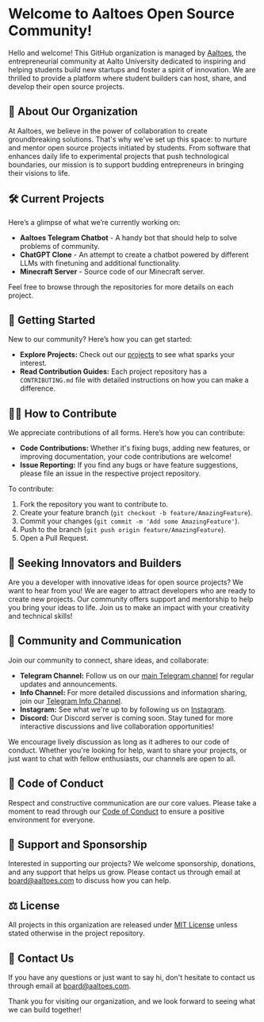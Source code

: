 # Welcome to Aaltoes Open Source Community!

Hello and welcome! This GitHub organization is managed by [Aaltoes](https://www.aaltoes.com/), the entrepreneurial community at Aalto University dedicated to inspiring and helping students build new startups and foster a spirit of innovation. We are thrilled to provide a platform where student builders can host, share, and develop their open source projects.

## 🚀 About Our Organization

At Aaltoes, we believe in the power of collaboration to create groundbreaking solutions. That's why we've set up this space: to nurture and mentor open source projects initiated by students. From software that enhances daily life to experimental projects that push technological boundaries, our mission is to support budding entrepreneurs in bringing their visions to life.

## 🛠️ Current Projects

Here’s a glimpse of what we’re currently working on:

- **Aaltoes Telegram Chatbot** - A handy bot that should help to solve problems of community.
- **ChatGPT Clone** - An attempt to create a chatbot powered by different LLMs with finetuning and additional functionality.
- **Minecraft Server** - Source code of our Minecraft server.

Feel free to browse through the repositories for more details on each project.

## 🌱 Getting Started

New to our community? Here’s how you can get started:
- **Explore Projects:** Check out our [projects](#current-projects) to see what sparks your interest.
- **Read Contribution Guides:** Each project repository has a `CONTRIBUTING.md` file with detailed instructions on how you can make a difference.

## 👨‍💻 How to Contribute

We appreciate contributions of all forms. Here’s how you can contribute:
- **Code Contributions:** Whether it's fixing bugs, adding new features, or improving documentation, your code contributions are welcome!
- **Issue Reporting:** If you find any bugs or have feature suggestions, please file an issue in the respective project repository.

To contribute:
1. Fork the repository you want to contribute to.
2. Create your feature branch (`git checkout -b feature/AmazingFeature`).
3. Commit your changes (`git commit -m 'Add some AmazingFeature'`).
4. Push to the branch (`git push origin feature/AmazingFeature`).
5. Open a Pull Request.

## 🚀 Seeking Innovators and Builders

Are you a developer with innovative ideas for open source projects? We want to hear from you! We are eager to attract developers who are ready to create new projects. Our community offers support and mentorship to help you bring your ideas to life. Join us to make an impact with your creativity and technical skills!

## 🤝 Community and Communication

Join our community to connect, share ideas, and collaborate:
- **Telegram Channel:** Follow us on our [main Telegram channel](https://t.me/aaltoes) for regular updates and announcements.
- **Info Channel:** For more detailed discussions and information sharing, join our [Telegram Info Channel](https://t.me/+lcMtXV1EAr9mYzIy).
- **Instagram:** See what we're up to by following us on [Instagram](https://www.instagram.com/aaltoes/).
- **Discord:** Our Discord server is coming soon. Stay tuned for more interactive discussions and live collaboration opportunities!

We encourage lively discussion as long as it adheres to our code of conduct. Whether you're looking for help, want to share your projects, or just want to chat with fellow enthusiasts, our channels are open to all.

## 📜 Code of Conduct

Respect and constructive communication are our core values. Please take a moment to read through our [Code of Conduct](https://www.aaltoes.com/code-of-conduct) to ensure a positive environment for everyone.

## 🤲 Support and Sponsorship

Interested in supporting our projects? We welcome sponsorship, donations, and any support that helps us grow. Please contact us through email at [board@aaltoes.com](mailto:board@aaltoes.com) to discuss how you can help.

## ⚖️ License

All projects in this organization are released under [MIT License](https://opensource.org/licenses/MIT) unless stated otherwise in the project repository.

## 💬 Contact Us

If you have any questions or just want to say hi, don't hesitate to contact us through email at [board@aaltoes.com](mailto:board@aaltoes.com).

Thank you for visiting our organization, and we look forward to seeing what we can build together!
